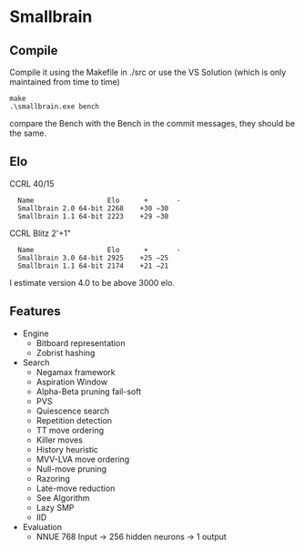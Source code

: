 # Smallbrain

## Compile

Compile it using the Makefile in ./src or use the VS Solution (which is only maintained from time to time)<br>
```
make
.\smallbrain.exe bench
```
compare the Bench with the Bench in the commit messages, they should be <br>
the same.

## Elo
CCRL 40/15

```
  Name                  Elo      +       -
  Smallbrain 2.0 64-bit	2268	+30	−30
  Smallbrain 1.1 64-bit	2223	+29	−30
```
 CCRL Blitz 2'+1"
```
  Name                  Elo      +       -
  Smallbrain 3.0 64-bit	2925	+25	−25
  Smallbrain 1.1 64-bit	2174	+21	−21
```

I estimate version 4.0 to be above 3000 elo.

## Features
* Engine
  * Bitboard representation
  * Zobrist hashing
* Search
  * Negamax framework
  * Aspiration Window
  * Alpha-Beta pruning fail-soft
  * PVS
  * Quiescence search
  * Repetition detection
  * TT move ordering
  * Killer moves
  * History heuristic
  * MVV-LVA move ordering
  * Null-move pruning
  * Razoring
  * Late-move reduction
  * See Algorithm
  * Lazy SMP
  * IID
* Evaluation
  * NNUE 768 Input -> 256 hidden neurons -> 1 output

